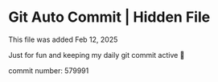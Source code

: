 # Git Auto Commit | Hidden File

This file was added Feb 12, 2025

Just for fun and keeping my daily git commit active 🤪

commit number: 579991
